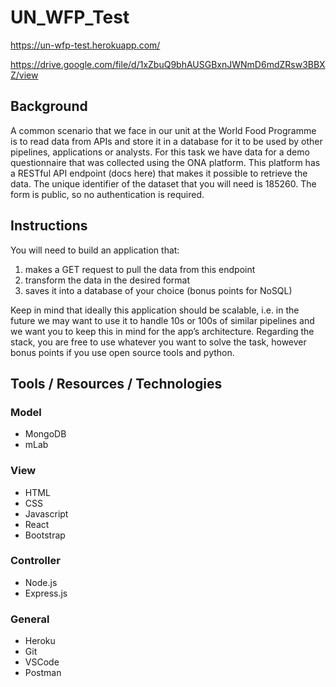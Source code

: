 # UN_WFP_Test

https://un-wfp-test.herokuapp.com/

https://drive.google.com/file/d/1xZbuQ9bhAUSGBxnJWNmD6mdZRsw3BBXZ/view

## Background
A common scenario that we face in our unit at the World Food Programme is to read data
from APIs and store it in a database for it to be used by other pipelines, applications or
analysts. For this task we have data for a demo questionnaire that was collected using the
ONA platform. This platform has a RESTful API endpoint (docs here) that makes it possible to
retrieve the data. The unique identifier of the dataset that you will need is 185260. The form
is public, so no authentication is required. 

## Instructions
You will need to build an application that:
1. makes a GET request to pull the data from this endpoint
2. transform the data in the desired format
3. saves it into a database of your choice (bonus points for NoSQL)

Keep in mind that ideally this application should be scalable, i.e. in the future we may want
to use it to handle 10s or 100s of similar pipelines and we want you to keep this in mind for
the app’s architecture. Regarding the stack, you are free to use whatever you want to solve the task, however
bonus points if you use open source tools and python.

## Tools / Resources / Technologies
### Model
* MongoDB
* mLab

### View
* HTML
* CSS
* Javascript
* React
* Bootstrap

### Controller
* Node.js
* Express.js

### General
* Heroku
* Git
* VSCode
* Postman


